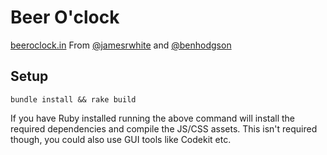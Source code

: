 Beer O'clock
==========

[beeroclock.in](http://beeroclock.in)
From [@jamesrwhite](https://twitter.com/jamesrwhite) and [@benhodgson](https://twitter.com/benhodgson)


Setup
------
````
bundle install && rake build
````

If you have Ruby installed running the above command will install the required dependencies and compile the JS/CSS assets. This isn't required though, you could also use GUI tools like Codekit etc.